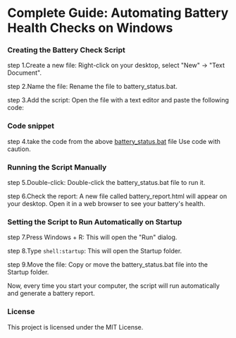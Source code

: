 # Complete Guide: Automating Battery Health Checks on Windows
### Creating the Battery Check Script
step 1.Create a new file: Right-click on your desktop, select "New" -> "Text Document".

step 2.Name the file: Rename the file to battery_status.bat.

step 3.Add the script: Open the file with a text editor and paste the following code:

### Code snippet
step 4.take the code from the above [battery_status.bat](battery_status.bat) file
Use code with caution.

### Running the Script Manually
step 5.Double-click: Double-click the battery_status.bat file to run it.

step 6.Check the report: A new file called battery_report.html will appear on your desktop. Open it in a web browser to see your battery's health.


### Setting the Script to Run Automatically on Startup
step 7.Press Windows + R: This will open the "Run" dialog.

step 8.Type ```shell:startup```: This will open the Startup folder.

step 9.Move the file: Copy or move the battery_status.bat file into the Startup folder.

 Now, every time you start your computer, the script will run automatically and generate a battery report.

### License
This project is licensed under the MIT License.
